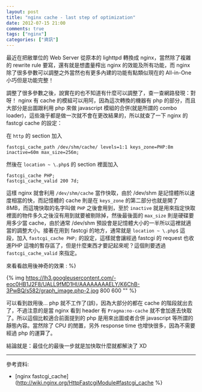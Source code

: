 ```yaml
---
layout: post
title: "nginx cache - last step of optimization"
date: 2012-07-15 21:00
comments: true
tags: ["nginx"]
categories: ["資訊"]
---
```


最近在把敝單位的 Web Server 從原本的 lighttpd 轉換成 nginx，當然除了複雜的 rewrite rule 要寫，還有就是想盡量榨出 nginx 的效能及所有功能，而 nginx 除了很多參數可以調整之外當然也有更多內建的功能有點類似現在的 All-in-One 小巧但是功能完整！

調整了很多參數之後，說實在的也不知道有什麼可以調整了，查一查網路發現：對呀！ nginx 有 cache 的模組可以用阿，因為這次轉換的機器有 php 的部分，而且大部分是出圖跟利用 php 來做 javascript 模組的合併(就是所謂的 combo loader)，這些幾乎都是做一次就不會在更改結果的，所以就查了一下 nginx 的 fastcgi cache 的設定：

在 `http` 的 section 加入

    fastcgi_cache_path /dev/shm/cache/ levels=1:1 keys_zone=PHP:8m inactive=60m max_size=256m;

然後在 `location ~ \.php$` 的 section 裡面加入
<!--more-->

    fastcgi_cache PHP;
    fastcgi_cache_valid 200 7d;

這樣 nginx 就會利用 `/dev/shm/cache` 當作快取，由於 /dev/shm 是記憶體所以速度相當的快，而記憶體的 cache 則是在 `keys_zone` 的第二部分也就是開了 8MB，而這塊快取的名字叫做 `PHP` 之後會用到，至於 `inactive` 就是用來指定快取裡面的物件多久之後沒有用到就要被剔除掉，然後最後面的 `max_size` 則是硬碟要用多少當 cache，由於通常 /dev/shm 預設會是記憶體大小的一半所以這裡就適當的調整大小。接著在用到 fastcgi 的地方，通常就是 `location ~ \.php$` 這段，加入 `fastcgi_cache PHP;` 的設定，這樣就會讓經過 fastcgi 的 request 也收進PHP 這塊的暫存區了，但是什麼東西才要記起來呢？這個則要透過 `fastcgi_cache_valid` 來指定。

來看看啟用後神奇的效果 : %}

{% img https://lh3.googleusercontent.com/-eoc0HB1J2F8/UALL9fMD1HI/AAAAAAAAELY/K6ChB-3PwBQ/s582/graph_image.php-2.jpg 800 600 "" %}

可以看到啟用後... php 就不工作了(誤)，因為大部分的都在 cache 的階段就出去了，不過注意的是當 nginx 看到 header 有 `Pragma:no-cache` 就不會加進去快取了。所以這個比較適合前面提到的 php 是用來出圖或者合併 javascript 等所謂的靜態內容。當然除了 CPU 的閒置，另外 response time 也增快很多，因為不需要經過 php 的運算了。

結論就是：最佳化的最後一步就是加快取什麼就都解決了 XD

---

參考資料:

+ [nginx fastcgi_cache](http://wiki.nginx.org/HttpFastcgiModule#fastcgi_cache %}

